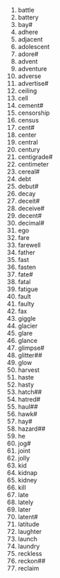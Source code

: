 1. battle
2. battery
3. bay#
4. adhere
5. adjacent
6. adolescent
7. adore#
8. advent
9. adventure
10. adverse
11. advertise#
12. ceiling
13. cell
14. cement#
15. censorship
16. census
17. cent#
18. center
19. central
20. century
21. centigrade#
22. centimeter
23. cereal#
24. debt
25. debut#
26. decay
27. deceit#
28. deceive#
29. decent#
30. decimal#
31. ego
32. fare
33. farewell
34. father
35. fast
36. fasten
37. fate#
38. fatal
39. fatigue
40. fault
41. faulty
42. fax
43. giggle
44. glacier
45. glare
46. glance
47. glimpse#
48. glitter##
49. glow
50. harvest
51. haste
52. hasty
53. hatch##
54. hatred#
55. haul##
56. hawk#
57. hay#
58. hazard##
59. he
60. jog#
61. joint
62. jolly
63. kid
64. kidnap
65. kidney
66. kill
67. late
68. lately
69. later
70. latent#
71. latitude
72. laughter
73. launch
74. laundry
75. reckless
76. reckon##
77. reclaim